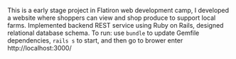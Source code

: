 This is a early stage project in Flatiron web development camp, I developed a website where shoppers can view and shop produce to support local farms.
Implemented backend REST service using Ruby on Rails, designed relational database schema. 
To run: use `bundle` to update Gemfile dependencies, `rails s` to start, and then go to brower enter http://localhost:3000/
